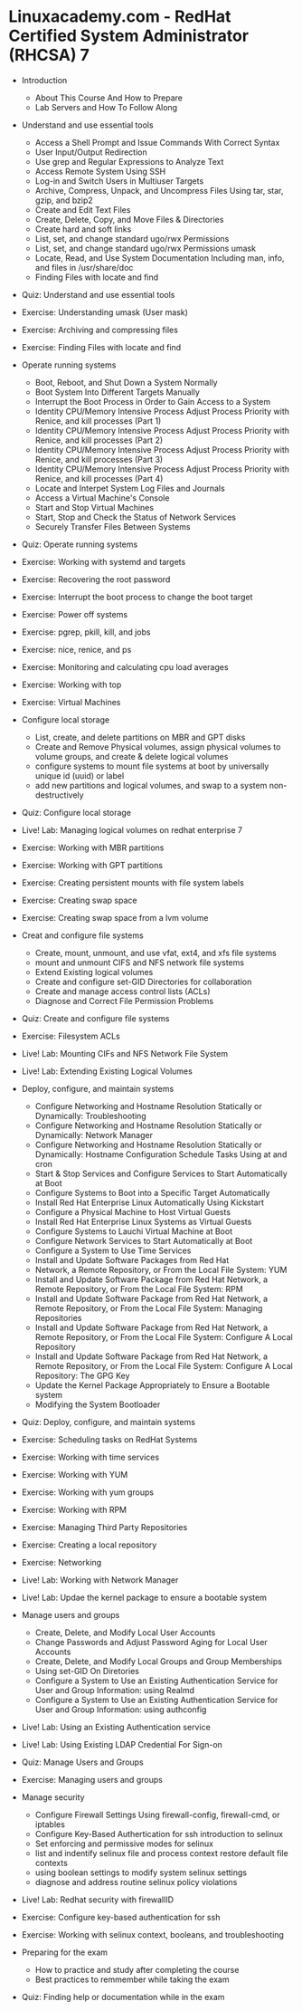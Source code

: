 # Linuxacademy.com - RedHat Certified System Administrator (RHCSA) 7

* Introduction
  * About This Course And How to Prepare
  * Lab Servers and How To Follow Along
  
* Understand and use essential tools
  * Access a Shell Prompt and Issue Commands With Correct Syntax
  * User Input/Output Redirection
  * Use grep and Regular Expressions to Analyze Text
  * Access Remote System Using SSH
  * Log-in and Switch Users in Multiuser Targets
  * Archive, Compress, Unpack, and Uncompress Files Using tar, star, gzip, and bzip2
  * Create and Edit Text Files
  * Create, Delete, Copy, and Move Files & Directories
  * Create hard and soft links
  * List, set, and change standard ugo/rwx Permissions
  * List, set, and change standard ugo/rwx Permissions umask
  * Locate, Read, and Use System Documentation Including man, info, and files in /usr/share/doc
  * Finding Files with locate and find
  
* Quiz: Understand and use essential tools

* Exercise: Understanding umask (User mask)
* Exercise: Archiving and compressing files
* Exercise: Finding Files with locate and find

* Operate running systems
  * Boot, Reboot, and Shut Down a System Normally
  * Boot System Into Different Targets Manually
  * Interrupt the Boot Process in Order to Gain Access to a System
  * Identity CPU/Memory Intensive Process Adjust Process Priority with Renice, and kill processes (Part 1)
  * Identity CPU/Memory Intensive Process Adjust Process Priority with Renice, and kill processes (Part 2)
  * Identity CPU/Memory Intensive Process Adjust Process Priority with Renice, and kill processes (Part 3)
  * Identity CPU/Memory Intensive Process Adjust Process Priority with Renice, and kill processes (Part 4)
  * Locate and Interpet System Log Files and Journals
  * Access a Virtual Machine's Console
  * Start and Stop Virtual Machines
  * Start, Stop and Check the Status of Network Services
  * Securely Transfer Files Between Systems
  
* Quiz: Operate running systems

* Exercise: Working with systemd and targets
* Exercise: Recovering the root password
* Exercise: Interrupt the boot process to change the boot target
* Exercise: Power off systems
* Exercise: pgrep, pkill, kill, and jobs
* Exercise: nice, renice, and ps
* Exercise: Monitoring and calculating cpu load averages
* Exercise: Working with top
* Exercise: Virtual Machines

* Configure local storage
  * List, create, and delete partitions on MBR and GPT disks
  * Create and Remove Physical volumes, assign physical volumes to volume groups, and create & delete logical volumes
  * configure systems to mount file systems at boot by universally unique id (uuid) or label
  * add new partitions and logical volumes, and swap to a system non-destructively
  
* Quiz: Configure local storage

* Live! Lab: Managing logical volumes on redhat enterprise 7
* Exercise: Working with MBR partitions
* Exercise: Working with GPT partitions
* Exercise: Creating persistent mounts with file system labels
* Exercise: Creating swap space
* Exercise: Creating swap space from a lvm volume

* Creat and configure file systems
  * Create, mount, unmount, and use vfat, ext4, and xfs file systems
  * mount and unmount CIFS and NFS network file systems
  * Extend Existing logical volumes
  * Create and configure set-GID Directories for collaboration
  * Create and manage access control lists (ACLs)
  * Diagnose and Correct File Permission Problems
  
* Quiz: Create and configure file systems
* Exercise: Filesystem ACLs
* Live! Lab: Mounting CIFs and NFS Network File System
* Live! Lab: Extending Existing Logical Volumes

* Deploy, configure, and maintain systems
  * Configure Networking and Hostname Resolution Statically or Dynamically: Troubleshooting
  * Configure Networking and Hostname Resolution Statically or Dynamically: Network Manager
  * Configure Networking and Hostname Resolution Statically or Dynamically: Hostname Configuration Schedule Tasks Using at and cron
  * Start & Stop Services and Configure Services to Start Automatically at Boot
  * Configure Systems to Boot into a Specific Target Automatically
  * Install Red Hat Enterprise Linux Automatically Using Kickstart
  * Configure a Physical Machine to Host Virtual Guests
  * Install Red Hat Enterprise Linux Systems as Virtual Guests
  * Configure Systems to Lauchi Virtual Machine at Boot
  * Configure Network Services to Start Automatically at Boot
  * Configure a System to Use Time Services
  * Install and Update Software Packages from Red Hat
  * Network, a Remote Repository, or From the Local File System: YUM
  * Install and Update Software Package from Red Hat Network, a Remote Repository, or From the Local File System: RPM
  * Install and Update Software Package from Red Hat Network, a Remote Repository, or From the Local File System: Managing Repositories
  * Install and Update Software Package from Red Hat Network, a Remote Repository, or From the Local File System: Configure A Local Repository
  * Install and Update Software Package from Red Hat Network, a Remote Repository, or From the Local File System: Configure A Local Repository: The GPG Key
  * Update the Kernel Package Appropriately to Ensure a Bootable system
  * Modifying the System Bootloader
  
* Quiz: Deploy, configure, and maintain systems
* Exercise: Scheduling tasks on RedHat Systems
* Exercise: Working with time services
* Exercise: Working with YUM
* Exercise: Working with yum groups
* Exercise: Working with RPM
* Exercise: Managing Third Party Repositories
* Exercise: Creating a local repository
* Exercise: Networking
* Live! Lab: Working with Network Manager
* Live! Lab: Updae the kernel package to ensure a bootable system

* Manage users and groups
  * Create, Delete, and Modify Local User Accounts
  * Change Passwords and Adjust Password Aging for Local User Accounts
  * Create, Delete, and Modify Local Groups and Group Memberships
  * Using set-GID On Diretories
  * Configure a System to Use an Existing Authentication Service for User and Group Information: using Realmd
  * Configure a System to Use an Existing Authentication Service for User and Group Information: using authconfig
  
* Live! Lab: Using an Existing Authentication service
* Live! Lab: Using Existing LDAP Credential For Sign-on
* Quiz: Manage Users and Groups
* Exercise: Managing users and groups

* Manage security
  * Configure Firewall Settings Using firewall-config, firewall-cmd, or iptables
  * Configure Key-Based Authertication for ssh introduction to selinux
  * Set enforcing and permissive modes for selinux
  * list and indentify selinux file and process context restore default file contexts
  * using boolean settings to modify system selinux settings
  * diagnose and address routine selinux policy violations
  
* Live! Lab: Redhat security with firewallID
* Exercise: Configure key-based authentication for ssh
* Exercise: Working with selinux context, booleans, and troubleshooting

* Preparing for the exam
  * How to practice and study after completing the course
  * Best practices to remmember while taking the exam
  
* Quiz: Finding help or documentation while in the exam
